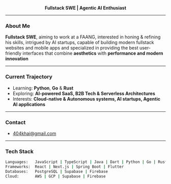 <!-- Futuristic GitHub README -->
<p align="center">
  <b>Fullstack SWE | Agentic AI Enthusiast</b>
</p>

---

### About Me  
**Fullstack SWE**, aiming to work at a FAANG, interested in honing & refining his skills, intrigued by AI startups, capable of building modern fullstack websites and mobile apps and specialized in providing the best user-friendly interfaces that combine **aesthetics** with **performance and modern innovation**

---

### Current Trajectory  
- Learning: **Python**, **Go** & **Rust**  
- Exploring: **AI-powered SaaS, B2B Tech & Serverless Architectures**  
- Interests: **Cloud-native & Autonomous systems, AI startups, Agentic AI applications**  

---

### Contact  
- 404khai@gmail.com

---

### Tech Stack  
```bash
Languages:   JavaScript | TypeScript | Java | Dart | Python | Go | Rust
Frameworks:  React | Next.js | Spring Boot | Flutter  
Databases:   PostgreSQL | Supabase | Firebase  
Cloud:       AWS | GCP | Supabase | Firebase
 

